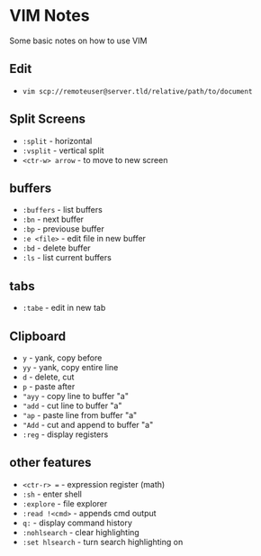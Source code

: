 # VIM Notes #
Some basic notes on how to use VIM

## Edit ##
* `vim scp://remoteuser@server.tld/relative/path/to/document`

## Split Screens ##
* `:split` - horizontal
* `:vsplit` - vertical split
* `<ctr-w> arrow` - to move to new screen

## buffers ##
* `:buffers` - list buffers
* `:bn` - next buffer
* `:bp` - previouse buffer
* `:e <file>` - edit file in new buffer
* `:bd` - delete buffer
* `:ls` - list current buffers

## tabs ##
* `:tabe` - edit in new tab

## Clipboard ##
* `y` - yank, copy before
* `yy` - yank, copy entire line
* `d` - delete, cut
* `p` - paste after
* `"ayy` - copy line to buffer "a"
* `"add` - cut line to buffer "a"
* `"ap` - paste line from buffer "a"
* `"Add` - cut and append to buffer "a"
* `:reg` - display registers

## other features ##
* `<ctr-r> =` - expression register (math)
* `:sh` - enter shell
* `:explore` - file explorer
* `:read !<cmd>` - appends cmd output
* `q:` - display command history
* `:nohlsearch` - clear highlighting
* `:set hlsearch` - turn search highlighting on

